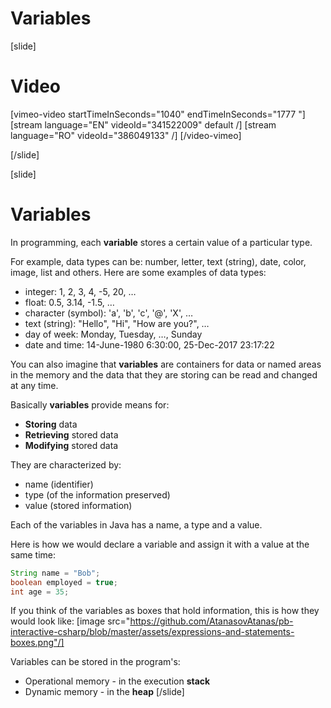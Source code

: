 # Variables

[slide]
# Video

[vimeo-video startTimeInSeconds="1040" endTimeInSeconds="1777 "]
[stream language="EN" videoId="341522009" default /]
[stream language="RO" videoId="386049133"  /]
[/video-vimeo]

[/slide]

[slide]
# Variables
In programming, each **variable** stores a certain value of a particular type. 

For example, data types can be: number, letter, text (string), date, color, image, list and others. Here are some examples of data types:
* integer: 1, 2, 3, 4, -5, 20, …
* float: 0.5, 3.14, -1.5, …
* character (symbol): 'a', 'b', 'c', '@', 'X', …
* text (string): "Hello", "Hi", "How are you?", …
* day of week: Monday, Tuesday, …, Sunday
* date and time: 14-June-1980 6:30:00, 25-Dec-2017 23:17:22

You can also imagine that **variables** are containers for data or named areas in the memory and the data that they are storing can be read and changed at any time. 

Basically **variables** provide means for:
  * **Storing** data
  * **Retrieving** stored data
  * **Modifying** stored data
  
They are characterized by:
  * name (identifier)
  * type (of the information preserved)
  * value (stored information)

Each of the variables in Java has a name, a type and a value. 

Here is how we would declare a variable and assign it with a value at the same time:
```java
String name = "Bob";
boolean employed = true;
int age = 35;
```
If you think of the variables as boxes that hold information, this is how they would look like:
[image src="https://github.com/AtanasovAtanas/pb-interactive-csharp/blob/master/assets/expressions-and-statements-boxes.png"/]

Variables can be stored in the program's:
  * Operational memory - in the execution **stack**
  * Dynamic memory - in the **heap**
[/slide]